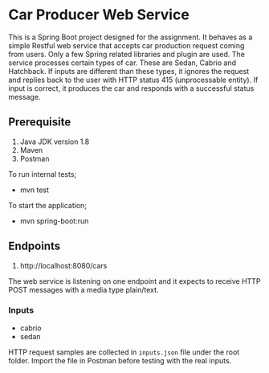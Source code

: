 
# Car Producer Web Service
This is a Spring Boot project designed for the assignment. It behaves as a simple Restful web service that accepts car production request coming from users. Only a few Spring related libraries and plugin are used.
The service processes certain types of car. These are Sedan, Cabrio and Hatchback. If inputs are different than these types, it ignores the request and replies back to the user with HTTP status 415 (unprocessable entity). If input is correct, it produces the car and responds with a successful status message.


## Prerequisite
1. Java JDK version 1.8 
2. Maven
3. Postman

To run internal tests;
- mvn test

To start the application;
- mvn spring-boot:run

## Endpoints

1. http://localhost:8080/cars

The web service is listening on one endpoint and it expects to receive HTTP POST messages with a media type plain/text.

### Inputs
- cabrio
- sedan

HTTP request samples are collected in `inputs.json` file under the root folder. Import the file in Postman before testing with the real inputs.
